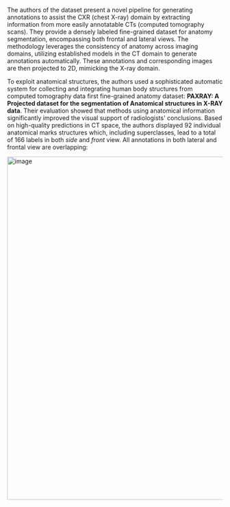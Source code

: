 The authors of the dataset present a novel pipeline for generating annotations to assist the CXR (chest X-ray) domain by extracting information from more easily annotatable CTs (computed tomography scans). They provide a densely labeled fine-grained dataset for anatomy segmentation, encompassing both frontal and lateral views. The methodology leverages the consistency of anatomy across imaging domains, utilizing established models in the CT domain to generate annotations automatically. These annotations and corresponding images are then projected to 2D, mimicking the X-ray domain.

To exploit anatomical structures, the authors used a sophisticated automatic system for collecting and integrating human body structures from computed tomography data first fine-grained anatomy dataset: **PAXRAY: A Projected dataset for the segmentation of Anatomical structures in X-RAY data**. Their evaluation showed that methods using anatomical information significantly improved the visual support of radiologists' conclusions. Based on high-quality predictions in CT space, the authors displayed 92 individual anatomical marks structures which, including superclasses, lead to a total of 166 labels in both _side_ and _front_ view. All annotations in both lateral and frontal view are overlapping:

<img src="https://github.com/dataset-ninja/paxray/assets/120389559/44860a46-4ea4-400b-b041-cc250973b995" alt="image" width="800">
